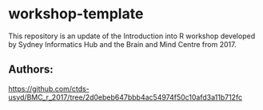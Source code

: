 # workshop-template

This repository is an update of the Introduction into R workshop developed by Sydney Informatics Hub and the Brain and Mind Centre from 2017. 

## Authors:



https://github.com/ctds-usyd/BMC_r_2017/tree/2d0ebeb647bbb4ac54974f50c10afd3a11b712fc
